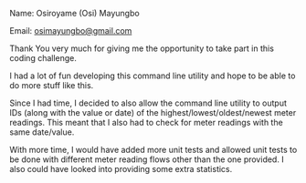 Name: Osiroyame (Osi) Mayungbo

Email: osimayungbo@gmail.com

Thank You very much for giving me the opportunity to take part in this coding challenge.

I had a lot of fun developing this command line utility and hope to be able to do more stuff like this.

Since I had time, I decided to also allow the command line utility to output IDs (along with the value or date) of the highest/lowest/oldest/newest meter readings. This meant that I also had to check for meter readings with the same date/value.

With more time, I would have added more unit tests and allowed unit tests to be done with different meter reading flows other than the one provided. I also could have looked into providing some extra statistics.

